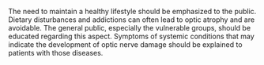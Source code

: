 The need to maintain a healthy lifestyle should be emphasized to the public. Dietary disturbances and addictions can often lead to optic atrophy and are avoidable. The general public, especially the vulnerable groups, should be educated regarding this aspect. Symptoms of systemic conditions that may indicate the development of optic nerve damage should be explained to patients with those diseases.
